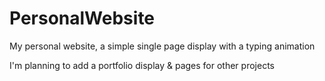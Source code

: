# PersonalWebsite

My personal website, a simple single page display with a typing animation

I'm planning to add a portfolio display & pages for other projects
